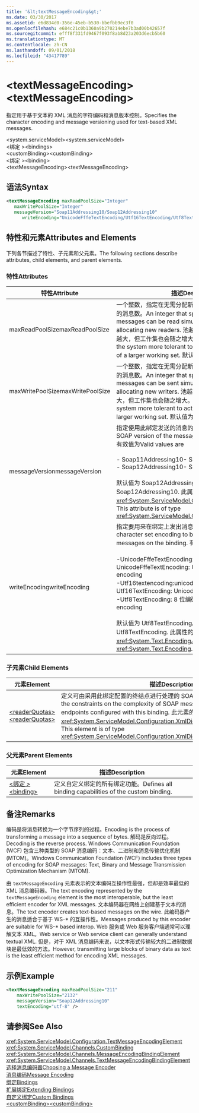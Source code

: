 ```yaml
---
title: '&lt;textMessageEncoding&gt;'
ms.date: 03/30/2017
ms.assetid: e6d834d0-356e-45eb-b530-bbefbb9ec3f0
ms.openlocfilehash: e684c21c0b1360a9b270214ebe7b3ad00b42657f
ms.sourcegitcommit: efff8f331fd9467f093f8ab8d23a203d6ecb5b60
ms.translationtype: MT
ms.contentlocale: zh-CN
ms.lasthandoff: 09/01/2018
ms.locfileid: "43417789"
---
```

# <a name="lttextmessageencodinggt"></a><span data-ttu-id="45030-102">&lt;textMessageEncoding&gt;</span><span class="sxs-lookup"><span data-stu-id="45030-102">&lt;textMessageEncoding&gt;</span></span>
<span data-ttu-id="45030-103">指定用于基于文本的 XML 消息的字符编码和消息版本控制。</span><span class="sxs-lookup"><span data-stu-id="45030-103">Specifies the character encoding and message versioning used for text-based XML messages.</span></span>  
  
 <span data-ttu-id="45030-104">\<system.serviceModel></span><span class="sxs-lookup"><span data-stu-id="45030-104">\<system.serviceModel></span></span>  
<span data-ttu-id="45030-105">\<绑定 ></span><span class="sxs-lookup"><span data-stu-id="45030-105">\<bindings></span></span>  
<span data-ttu-id="45030-106">\<customBinding></span><span class="sxs-lookup"><span data-stu-id="45030-106">\<customBinding></span></span>  
<span data-ttu-id="45030-107">\<绑定 ></span><span class="sxs-lookup"><span data-stu-id="45030-107">\<binding></span></span>  
<span data-ttu-id="45030-108">\<textMessageEncoding></span><span class="sxs-lookup"><span data-stu-id="45030-108">\<textMessageEncoding></span></span>  
  
## <a name="syntax"></a><span data-ttu-id="45030-109">语法</span><span class="sxs-lookup"><span data-stu-id="45030-109">Syntax</span></span>  
  
```xml  
<textMessageEncoding maxReadPoolSize="Integer"  
   maxWritePoolSize="Integer"  
   messageVersion="Soap11Addressing10/Soap12Addressing10"  
      writeEncoding="UnicodeFffeTextEncoding/Utf16TextEncoding/Utf8TextEncoding" />  
```  
  
## <a name="attributes-and-elements"></a><span data-ttu-id="45030-110">特性和元素</span><span class="sxs-lookup"><span data-stu-id="45030-110">Attributes and Elements</span></span>  
 <span data-ttu-id="45030-111">下列各节描述了特性、子元素和父元素。</span><span class="sxs-lookup"><span data-stu-id="45030-111">The following sections describe attributes, child elements, and parent elements.</span></span>  
  
### <a name="attributes"></a><span data-ttu-id="45030-112">特性</span><span class="sxs-lookup"><span data-stu-id="45030-112">Attributes</span></span>  
  
|<span data-ttu-id="45030-113">特性</span><span class="sxs-lookup"><span data-stu-id="45030-113">Attribute</span></span>|<span data-ttu-id="45030-114">描述</span><span class="sxs-lookup"><span data-stu-id="45030-114">Description</span></span>|  
|---------------|-----------------|  
|<span data-ttu-id="45030-115">maxReadPoolSize</span><span class="sxs-lookup"><span data-stu-id="45030-115">maxReadPoolSize</span></span>|<span data-ttu-id="45030-116">一个整数，指定在无需分配新读取器的情况下可以同时读取的消息数。</span><span class="sxs-lookup"><span data-stu-id="45030-116">An integer that specifies how many messages can be read simultaneously without allocating new readers.</span></span> <span data-ttu-id="45030-117">池越大，系统允许的活动峰值就越大，但工作集也会随之增大。</span><span class="sxs-lookup"><span data-stu-id="45030-117">Larger pool sizes make the system more tolerant to activity spikes at the cost of a larger working set.</span></span> <span data-ttu-id="45030-118">默认值为 64。</span><span class="sxs-lookup"><span data-stu-id="45030-118">The default is 64.</span></span>|  
|<span data-ttu-id="45030-119">maxWritePoolSize</span><span class="sxs-lookup"><span data-stu-id="45030-119">maxWritePoolSize</span></span>|<span data-ttu-id="45030-120">一个整数，指定在无需分配新编写器的情况下可以同时发送的消息数。</span><span class="sxs-lookup"><span data-stu-id="45030-120">An integer that specifies how many messages can be sent simultaneously without allocating new writers.</span></span> <span data-ttu-id="45030-121">池越大，系统允许的活动峰值就越大，但工作集也会随之增大。</span><span class="sxs-lookup"><span data-stu-id="45030-121">Larger pool sizes make the system more tolerant to activity spikes at the cost of a larger working set.</span></span> <span data-ttu-id="45030-122">默认值为 16。</span><span class="sxs-lookup"><span data-stu-id="45030-122">The default is 16.</span></span>|  
|<span data-ttu-id="45030-123">messageVersion</span><span class="sxs-lookup"><span data-stu-id="45030-123">messageVersion</span></span>|<span data-ttu-id="45030-124">指定使用此绑定发送的消息的 SOAP 版本。</span><span class="sxs-lookup"><span data-stu-id="45030-124">Specifies the SOAP version of the messages sent using the binding.</span></span> <span data-ttu-id="45030-125">有效值为</span><span class="sxs-lookup"><span data-stu-id="45030-125">Valid values are</span></span><br /><br /> <span data-ttu-id="45030-126">-   Soap11Addressing10</span><span class="sxs-lookup"><span data-stu-id="45030-126">-   Soap11Addressing10</span></span><br /><span data-ttu-id="45030-127">-   Soap12Addressing10</span><span class="sxs-lookup"><span data-stu-id="45030-127">-   Soap12Addressing10</span></span><br /><br /> <span data-ttu-id="45030-128">默认值为 Soap12Addressing10。</span><span class="sxs-lookup"><span data-stu-id="45030-128">The default is Soap12Addressing10.</span></span> <span data-ttu-id="45030-129">此属性的类型为 <xref:System.ServiceModel.Channels.MessageVersion>。</span><span class="sxs-lookup"><span data-stu-id="45030-129">This attribute is of type <xref:System.ServiceModel.Channels.MessageVersion>.</span></span>|  
|<span data-ttu-id="45030-130">writeEncoding</span><span class="sxs-lookup"><span data-stu-id="45030-130">writeEncoding</span></span>|<span data-ttu-id="45030-131">指定要用来在绑定上发出消息的字符集编码。</span><span class="sxs-lookup"><span data-stu-id="45030-131">Specifies the character set encoding to be used for emitting messages on the binding.</span></span> <span data-ttu-id="45030-132">有效值为</span><span class="sxs-lookup"><span data-stu-id="45030-132">Valid values are</span></span><br /><br /> <span data-ttu-id="45030-133">-UnicodeFffeTextEncoding: Unicode BigEndian 编码</span><span class="sxs-lookup"><span data-stu-id="45030-133">-   UnicodeFffeTextEncoding: Unicode BigEndian encoding</span></span><br /><span data-ttu-id="45030-134">-Utf16textencoding:unicode 编码</span><span class="sxs-lookup"><span data-stu-id="45030-134">-   Utf16TextEncoding: Unicode encoding</span></span><br /><span data-ttu-id="45030-135">-Utf8TextEncoding: 8 位编码</span><span class="sxs-lookup"><span data-stu-id="45030-135">-   Utf8TextEncoding: 8-bit encoding</span></span><br /><br /> <span data-ttu-id="45030-136">默认值为 Utf8TextEncoding。</span><span class="sxs-lookup"><span data-stu-id="45030-136">The default is Utf8TextEncoding.</span></span> <span data-ttu-id="45030-137">此属性的类型为 <xref:System.Text.Encoding>。</span><span class="sxs-lookup"><span data-stu-id="45030-137">This attribute is of type <xref:System.Text.Encoding>.</span></span>|  
  
### <a name="child-elements"></a><span data-ttu-id="45030-138">子元素</span><span class="sxs-lookup"><span data-stu-id="45030-138">Child Elements</span></span>  
  
|<span data-ttu-id="45030-139">元素</span><span class="sxs-lookup"><span data-stu-id="45030-139">Element</span></span>|<span data-ttu-id="45030-140">描述</span><span class="sxs-lookup"><span data-stu-id="45030-140">Description</span></span>|  
|-------------|-----------------|  
|[<span data-ttu-id="45030-141">\<readerQuotas></span><span class="sxs-lookup"><span data-stu-id="45030-141">\<readerQuotas></span></span>](https://msdn.microsoft.com/library/3e5e42ff-cef8-478f-bf14-034449239bfd)|<span data-ttu-id="45030-142">定义可由采用此绑定配置的终结点进行处理的 SOAP 消息的复杂性约束。</span><span class="sxs-lookup"><span data-stu-id="45030-142">Defines the constraints on the complexity of SOAP messages that can be processed by endpoints configured with this binding.</span></span> <span data-ttu-id="45030-143">此元素的类型为 <xref:System.ServiceModel.Configuration.XmlDictionaryReaderQuotasElement>。</span><span class="sxs-lookup"><span data-stu-id="45030-143">This element is of type <xref:System.ServiceModel.Configuration.XmlDictionaryReaderQuotasElement>.</span></span>|  
  
### <a name="parent-elements"></a><span data-ttu-id="45030-144">父元素</span><span class="sxs-lookup"><span data-stu-id="45030-144">Parent Elements</span></span>  
  
|<span data-ttu-id="45030-145">元素</span><span class="sxs-lookup"><span data-stu-id="45030-145">Element</span></span>|<span data-ttu-id="45030-146">描述</span><span class="sxs-lookup"><span data-stu-id="45030-146">Description</span></span>|  
|-------------|-----------------|  
|[<span data-ttu-id="45030-147">\<绑定 ></span><span class="sxs-lookup"><span data-stu-id="45030-147">\<binding></span></span>](../../../../../docs/framework/misc/binding.md)|<span data-ttu-id="45030-148">定义自定义绑定的所有绑定功能。</span><span class="sxs-lookup"><span data-stu-id="45030-148">Defines all binding capabilities of the custom binding.</span></span>|  
  
## <a name="remarks"></a><span data-ttu-id="45030-149">备注</span><span class="sxs-lookup"><span data-stu-id="45030-149">Remarks</span></span>  
 <span data-ttu-id="45030-150">编码是将消息转换为一个字节序列的过程。</span><span class="sxs-lookup"><span data-stu-id="45030-150">Encoding is the process of transforming a message into a sequence of bytes.</span></span> <span data-ttu-id="45030-151">解码是反向过程。</span><span class="sxs-lookup"><span data-stu-id="45030-151">Decoding is the reverse process.</span></span> <span data-ttu-id="45030-152">Windows Communication Foundation (WCF) 包含三种类型的 SOAP 消息编码：文本、二进制和消息传输优化机制 (MTOM)。</span><span class="sxs-lookup"><span data-stu-id="45030-152">Windows Communication Foundation (WCF) includes three types of encoding for SOAP messages: Text, Binary and Message Transmission Optimization Mechanism (MTOM).</span></span>  
  
 <span data-ttu-id="45030-153">由 `textMessageEncoding` 元素表示的文本编码互操作性最强，但却是效率最低的 XML 消息编码器。</span><span class="sxs-lookup"><span data-stu-id="45030-153">The text encoding represented by the `textMessageEncoding` element is the most interoperable, but the least efficient encoder for XML messages.</span></span>  <span data-ttu-id="45030-154">文本编码器在网络上创建基于文本的消息。</span><span class="sxs-lookup"><span data-stu-id="45030-154">The text encoder creates text-based messages on the wire.</span></span> <span data-ttu-id="45030-155">此编码器产生的消息适合于基于 WS-\* 的互操作性。</span><span class="sxs-lookup"><span data-stu-id="45030-155">Messages produced by this encoder are suitable for WS-\* based interop.</span></span> <span data-ttu-id="45030-156">Web 服务或 Web 服务客户端通常可以理解文本 XML。</span><span class="sxs-lookup"><span data-stu-id="45030-156">Web service or Web service client can generally understand textual XML.</span></span> <span data-ttu-id="45030-157">但是，对于 XML 消息编码来说，以文本形式传输较大的二进制数据块是最低效的方法。</span><span class="sxs-lookup"><span data-stu-id="45030-157">However, transmitting large blocks of binary data as text is the least efficient method for encoding XML messages.</span></span>  
  
## <a name="example"></a><span data-ttu-id="45030-158">示例</span><span class="sxs-lookup"><span data-stu-id="45030-158">Example</span></span>  
  
```xml  
<textMessageEncoding maxReadPoolSize="211"  
    maxWritePoolSize="2132"  
    messageVersion="Soap12Addressing10"  
    textEncoding="utf-8" />  
```  
  
## <a name="see-also"></a><span data-ttu-id="45030-159">请参阅</span><span class="sxs-lookup"><span data-stu-id="45030-159">See Also</span></span>  
 <xref:System.ServiceModel.Configuration.TextMessageEncodingElement>  
 <xref:System.ServiceModel.Channels.CustomBinding>  
 <xref:System.ServiceModel.Channels.MessageEncodingBindingElement>  
 <xref:System.ServiceModel.Channels.TextMessageEncodingBindingElement>  
 [<span data-ttu-id="45030-160">选择消息编码器</span><span class="sxs-lookup"><span data-stu-id="45030-160">Choosing a Message Encoder</span></span>](../../../../../docs/framework/wcf/feature-details/choosing-a-message-encoder.md)  
 [<span data-ttu-id="45030-161">消息编码</span><span class="sxs-lookup"><span data-stu-id="45030-161">Message Encoding</span></span>](../../../../../docs/framework/configure-apps/file-schema/wcf/message-encoding.md)  
 [<span data-ttu-id="45030-162">绑定</span><span class="sxs-lookup"><span data-stu-id="45030-162">Bindings</span></span>](../../../../../docs/framework/wcf/bindings.md)  
 [<span data-ttu-id="45030-163">扩展绑定</span><span class="sxs-lookup"><span data-stu-id="45030-163">Extending Bindings</span></span>](../../../../../docs/framework/wcf/extending/extending-bindings.md)  
 [<span data-ttu-id="45030-164">自定义绑定</span><span class="sxs-lookup"><span data-stu-id="45030-164">Custom Bindings</span></span>](../../../../../docs/framework/wcf/extending/custom-bindings.md)  
 [<span data-ttu-id="45030-165">\<customBinding></span><span class="sxs-lookup"><span data-stu-id="45030-165">\<customBinding></span></span>](../../../../../docs/framework/configure-apps/file-schema/wcf/custombinding.md)
